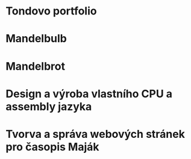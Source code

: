 # Tondovo portfolio

# Mandelbulb

# Mandelbrot

# Design a výroba vlastního CPU a assembly jazyka

# Tvorva a správa webových stránek pro časopis Maják
